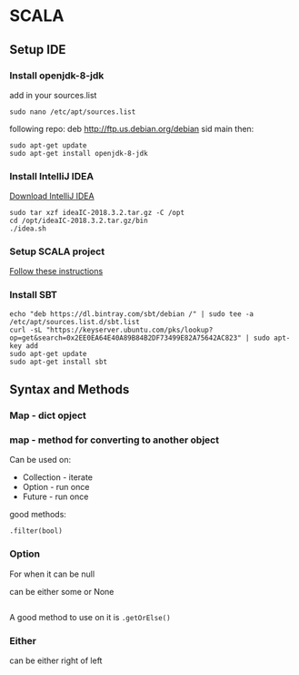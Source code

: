# SCALA

## Setup IDE

### Install openjdk-8-jdk

add in your sources.list

```
sudo nano /etc/apt/sources.list
```

following repo: deb <http://ftp.us.debian.org/debian> sid main then:

```
sudo apt-get update
sudo apt-get install openjdk-8-jdk
```

### Install IntelliJ IDEA

[Download IntelliJ IDEA](https://www.jetbrains.com/idea/)

```
sudo tar xzf ideaIC-2018.3.2.tar.gz -C /opt
cd /opt/ideaIC-2018.3.2.tar.gz/bin
./idea.sh
```

### Setup SCALA project

[Follow these instructions](https://docs.scala-lang.org/getting-started/intellij-track/getting-started-with-scala-in-intellij.html)

### Install SBT

```
echo "deb https://dl.bintray.com/sbt/debian /" | sudo tee -a /etc/apt/sources.list.d/sbt.list
curl -sL "https://keyserver.ubuntu.com/pks/lookup?op=get&search=0x2EE0EA64E40A89B84B2DF73499E82A75642AC823" | sudo apt-key add
sudo apt-get update
sudo apt-get install sbt
```

## Syntax and Methods

### Map - dict opject

### map - method for converting to another object

Can be used on:

- Collection - iterate
- Option - run once
- Future - run once


good methods:

`.filter(bool)`

### Option

For when it can be null

can be either some or None

```scala

```

A good method to use on it is `.getOrElse()`


### Either

can be either right of left
